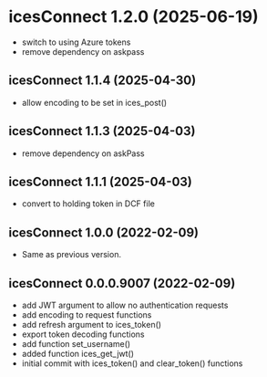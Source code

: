 # icesConnect 1.2.0 (2025-06-19)

* switch to using Azure tokens
* remove dependency on askpass

## icesConnect 1.1.4 (2025-04-30)

* allow encoding to be set in ices_post()

## icesConnect 1.1.3 (2025-04-03)

* remove dependency on askPass

## icesConnect 1.1.1 (2025-04-03)

* convert to holding token in DCF file

## icesConnect 1.0.0 (2022-02-09)

* Same as previous version.

## icesConnect 0.0.0.9007 (2022-02-09)

* add JWT argument to allow no authentication requests
* add encoding to request functions
* add refresh argument to ices_token()
* export token decoding functions
* add function set_username()
* added function ices_get_jwt()
* initial commit with ices_token() and clear_token() functions
